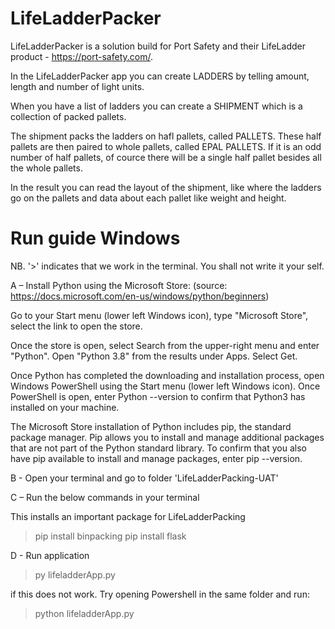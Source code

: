 # LifeLadderPacker
LifeLadderPacker is a solution build for Port Safety and their LifeLadder product - https://port-safety.com/.

In the LifeLadderPacker app you can create LADDERS by telling amount, length and number of light units.  

When you have a list of ladders you can create a SHIPMENT which is a collection of packed pallets.   

The shipment packs the ladders on hafl pallets, called PALLETS. These half pallets are then paired to whole pallets, called EPAL PALLETS. If it is an odd number of half pallets, of cource there will be a single half pallet besides all the whole pallets.  

In the result you can read the layout of the shipment, like where the ladders go on the pallets and data about each pallet like weight and height. 

# Run guide Windows 

NB. '>' indicates that we work in the terminal. You shall not write it your self. 

A – Install Python using the Microsoft Store:
(source: https://docs.microsoft.com/en-us/windows/python/beginners)

Go to your Start menu (lower left Windows icon), type "Microsoft Store", select the link to open the store.

Once the store is open, select Search from the upper-right menu and enter "Python". Open "Python 3.8" from the results under Apps. Select Get.

Once Python has completed the downloading and installation process, open Windows PowerShell using the Start menu (lower left Windows icon). Once PowerShell is open, enter Python --version to confirm that Python3 has installed on your machine.

The Microsoft Store installation of Python includes pip, the standard package manager. Pip allows you to install and manage additional packages that are not part of the Python standard library. To confirm that you also have pip available to install and manage packages, enter pip --version.

B - Open your terminal and go to folder 'LifeLadderPacking-UAT'

C – Run the below commands in your terminal

This installs an important package for LifeLadderPacking
>pip install binpacking
>pip install flask

D - Run application

>py lifeladderApp.py 

if this does not work. Try opening Powershell in the same folder and run: 
>python lifeladderApp.py 
